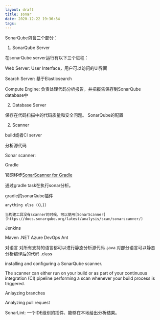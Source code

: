 ```yaml
---
layout: draft
title: sonar
date: 2020-12-22 19:36:34
tags:
---
```



SonarQube包含三个部分：

1. SonarQube Server

在sonarQube server运行有以下三个进程：

Web Server: User Interface，用户可以访问的UI界面

Search Server: 基于Elasticsearch

Compute Engine: 负责处理代码分析报告，并把报告保存到SonarQube database中


2. Database Server

保存在代码扫描中的代码质量和安全问题。
SonarQube的配置


2. Scanner

build或者CI server



分析源代码

  Sonar scanner:
  
  Gradle

  官网移步[SonarScanner for Gradle](https://docs.sonarqube.org/latest/analysis/scan/sonarscanner-for-gradle/)
  
  通过gradle task在执行sonar分析。

  gradle的sonarQube插件


    anything else (CLI) 
    
    当构建工具没有scanner的时候，可以使用[SonarScanner](https://docs.sonarqube.org/latest/analysis/scan/sonarscanner/)

    



  Jenkins



  

  Maven
  .NET
  Azure DevOps
  Ant

对语言
  对所有支持的语言都可以进行静态分析源代码 .java
  对部分语言可以静态分析编译后的代码 .class


















installing and configuring a SonarQube scanner. 

The scanner can either run on your build or as part of your continuous integration (CI) pipeline performing a scan whenever your build process is triggered.


Anlayzing branches


Analyzing pull request

SonarLint:
一个IDE级别的插件，能够在本地给出分析结果。



